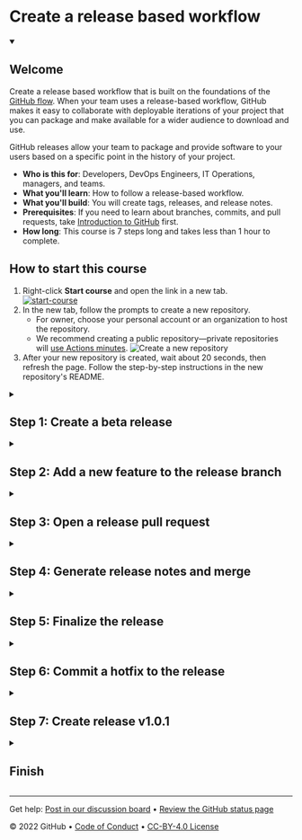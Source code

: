 
<!--
    The step and endstep markers will cause this 
    introduction content to be hidden once the 
    repository is created off the template
-->

# Create a release based workflow

<details id=0 open>
<summary><h2>Welcome</h2></summary>

Create a release based workflow that is built on the foundations of the [GitHub flow](https://guides.github.com/introduction/flow/). When your team uses a release-based workflow, GitHub makes it easy to collaborate with deployable iterations of your project that you can package and make available for a wider audience to download and use.

GitHub releases allow your team to package and provide software to your users based on a specific point in the history of your project.

- **Who is this for**: Developers, DevOps Engineers, IT Operations, managers, and teams.
- **What you'll learn**: How to follow a release-based workflow.
- **What you'll build**: You will create tags, releases, and release notes.
- **Prerequisites**: If you need to learn about branches, commits, and pull requests, take [Introduction to GitHub](https://github.com/skills/introduction-to-github) first.
- **How long**: This course is 7 steps long and takes less than 1 hour to complete.

## How to start this course

1. Right-click **Start course** and open the link in a new tab.
   <br />[![start-course](https://user-images.githubusercontent.com/1221423/218596841-0645fe1a-4aaf-4f51-9ab3-8aa2d3fdd487.svg)](https://github.com/skills/release-based-workflow/generate)
2. In the new tab, follow the prompts to create a new repository.
   - For owner, choose your personal account or an organization to host the repository.
   - We recommend creating a public repository—private repositories will [use Actions minutes](https://docs.github.com/en/billing/managing-billing-for-github-actions/about-billing-for-github-actions).
   ![Create a new repository](https://user-images.githubusercontent.com/1221423/218594143-e60462b6-9f2a-4fa3-80de-063ac5429aab.png)
3. After your new repository is created, wait about 20 seconds, then refresh the page. Follow the step-by-step instructions in the new repository's README.

</details>

<!--Step 1-->
<details id=1>
<summary><h2>Step 1: Create a beta release</h2></summary>

### The GitHub flow

The [GitHub flow](https://guides.github.com/introduction/flow/) is a lightweight, branch-based workflow for projects with regular deployments.

![github-flow](https://user-images.githubusercontent.com/6351798/48032310-63842400-e114-11e8-8db0-06dc0504dcb5.png)

Some projects may deploy more often, with continuous deployment. There might be a "release" every time there's a new commit on main.

But, some projects rely on a different structure for versions and releases.

### Versions

Versions are different iterations of updated software like operating systems, apps, or dependencies. Common examples are "Windows 8.1" to "Windows 10", or "macOS High Sierra" to "macOS Mojave".

Developers update code and then run tests on the project for bugs. During that time, the developers might set up certain securities to protect from new code or bugs. Then, the tested code is ready for production. Teams version the code and release it for installation by end users.

### :keyboard: Activity: Create a release for the current codebase
In this step, you will create a release for this repository on GitHub.

GitHub Releases point to a specific commit. Releases can include release notes in Markdown files, and attached binaries.

Before using a release based workflow for a larger release, let's create a tag and a release.

1. Open a new browser tab, and work on the steps in your second tab while you read the instructions in this tab.
1. Go to the **Releases** page for this repository.
    - You can click the **Code** tab at the top of your repository. Then, find the navigation bar below the repository description, and click **0 releases**.
1. Click **Create a new release**
1. In the field for _Tag version_, specify a number. In this case, use **v0.9**. Keep the _Target_ as **main**
1. Give the release a title, like "First beta release". If you'd like, you could also give the release a short description
1. Select the checkbox next to **Set as a pre-release**, since it is representing a beta version
1. Click **Publish release**

### :keyboard: Activity: Introduce a bug to be fixed later

To set the stage for later, let's also add a bug that we'll fix as part of the release workflow in later steps.  We've already created a `update-text-colors` branch for you so let's create and merge a pull request with this branch.

1. Open a **new pull request** with `base: release-v1.0` and `compare: update-text-colors`
1. Set the pull request title to `Updated game text style`. You can include a detailed pull request body, an example is below:
    ```
    ## Description:
    - Updated game text color to green
    ```
1. Click `Create pull request`
1. We'll merge this pull request now. Click `Merge pull request` and delete your branch.
1. Wait about 20 seconds then refresh this page for the next step.

</details>

<!--Step 2-->
<details id=2>
<summary><h2>Step 2: Add a new feature to the release branch</h2></summary>

### Release management

As you prepare for a future release, you'll need to organize more than the tasks and features. It's important to create a clear workflow for your team, and to make sure that the work remains organized.

There are several strategies for managing releases. Some teams might use long-lived branches, like `production`, `dev`, and `main`. Some teams use simple feature branches, releasing from the main branch.

No one strategy is better than another. We always recommend being intentional about branches and reducing long-lived branches whenever possible.

In this exercise, you'll use the `release-v1.0` branch to be your one long-lived branch per release version.

### Protected branches

Like the `main` branch, you can protect release branches. This means you can protect branches from force pushes or accidental deletion. This is already configured in this repository.

### Add a feature

Releases are usually made of many smaller changes. Let's pretend we don't know about the bug we added earlier and we'll focus on a few features to update our game before the version update.

- You should update the page background color to black.
- I'll help you change the text colors to green.

### :keyboard: Activity: Update `base.css`

> 1. Create a new branch off of the `main` branch and change the `body` CSS declaration in `base.css` to match what is below. This will set the page background to black
```
body {
    background-color: black;
}
```
1. Open a pull request with `release-v1.0` as the `base` branch, and your new branch as the `compare` branch
1. Fill in the pull request template to describe your changes
1. Click `Create pull request`

### Merge the new feature to the release branch
Even with releases, the GitHub flow is still an important strategy for working with your team. It's a good idea to use short-lived branches for quick feature additions and bug fixes.

Merge this feature pull request so that you can open the release pull request as early as possible.

### :keyboard: Activity: Merge the pull request

1. Click **Merge pull request**, and delete your branch.
1. Wait about 20 seconds then refresh this page for the next step.

</details>

<!--Step 3-->
<details id=3>
<summary><h2>Step 3: Open a release pull request</h2></summary>

### Release branches and `main`

You should open a pull request between your release branch and main as early as possible. It might be open for a long time, and that's okay.

In general, the pull request description can include:
- A [reference to an issue](https://docs.github.com/en/articles/basic-writing-and-formatting-syntax/#mentioning-people-and-teams) that the pull request addresses.
- A description of the changes proposed in the pull request.
- [@mentions](https://docs.github.com/en/articles/basic-writing-and-formatting-syntax/#mentioning-people-and-teams) of the person or team responsible for reviewing proposed changes.

To expedite the creation of this pull request, I've added a pull request template to the repository. When you create a pull request, default text will automatically be displayed. This should help you identify and fill out all the necessary information. If you don't want to use the template content, just remove the text from the pull request and repace it with your pull request message.

### :keyboard: Activity: Open a release pull request
Let's make a new pull request comparing the `release-v1.0` branch to the `main` branch.

1. Open a **new pull request** with `base: main` and `compare: release-v1.0`
1. Ensure the title of your pull request is **Release v1.0**
1. Include a detailed pull request body, an example is below
    ```
    ## Description: 
    - Changed page background color to black.
    - Changed game text color to green.
    ```
1. Click `Create pull request`
1. Wait about 20 seconds then refresh this page for the next step

</details>

<!--Step 4-->
<details id=4>
<summary><h2>Step 4: Generate release notes and merge</h2></summary>

### Automatically generated release notes
[Automatically generated release notes](https://docs.github.com/en/repositories/releasing-projects-on-github/automatically-generated-release-notes) provide an automated alternative to manually writing release notes for your GitHub releases. With automatically generated release notes, you can quickly generate an overview of the contents of a release. Automatically generated release notes include a list of merged pull requests, a list of contributors to the release, and a link to a full changelog. You can also customize your release notes once they are generated.

### :keyboard: Activity: Generate release notes

1. In a separate tab, go to the **Releases** page for this repository.
    - _Tip: To reach this page, click the **Code** tab at the top of your repository. Then, find the navigation bar below the repository description, and click the **Releases** heading link_
1. Click the **Draft a new release** button
1. In the field for _Tag version_, specify `v1.0.0`
1. To the right of the tag dropdown, click the _Target_ dropddown and select the `release-v1.0` branch
    - _Tip: This is temporary in order to generate release notes based on the changes in this branch_
1. To the top right of the description text box, click **Generate release notes**
1. Review the release notes in the text box and customize the content if desired
1. Set the _Target_ branch back to the `main`, as this is the branch you want to create your tag on once the release branch is merged
1. Click **Save draft**, as you will publish this release in the next step

You can now [merge](https://docs.github.com/en/get-started/quickstart/github-glossary#merge) your pull request!

### :keyboard: Activity: Merge into main

1. In a separate tab, go to the **Pull requests** page for this repository.
1. Open your **Release v1.0** pull request
1. Click **Merge pull request**.
1. Wait about 20 seconds then refresh this page for the next step.

</details>

<!--Step 5-->
<details id=5>
<summary><h2>Step 5: Finalize the release</h2></summary>

### Finalizing releases

It's important to be aware of the information what will be visible in that release. In the pre-release, the version and commit messages are visible.

![image](https://user-images.githubusercontent.com/13326548/47883578-bdba7780-ddea-11e8-84b8-563e12f02ca6.png)

### Semantic versioning

Semantic versioning is a formal convention for specifying compatibility. It uses a three-part version number: **major version**; **minor version**; and **patch**.  Version numbers convey meaning about the underlying code and what has been modified. For example, versioning could be handled as follows:

| Code status  | Stage  | Rule  | Example version  |
|---|---|---|---|
| First release  | New product  | Start with 1.0.0  | 1.0.0  |
| Backward compatible fix  | Patch release  | Increment the third digit  | 1.0.1  |
| Backward compatible new feature  | Minor release  | Increment the middle digit and reset the last digit to zero  | 1.1.0  |
| Breaking updates | Major release | Increment the first digit and reset the middle and last digits to zero | 2.0.0 |

Check out this article on [Semantic versioning](https://semver.org/) to learn more.

### Finalize the release

Now let's change our recently automated release from _draft_ to _latest release_.

### :keyboard: Activity: Finalize release

1. In a separate tab, go to the **Releases** page for this repository
    - To reach this page, click the **Code** tab at the top of your repository. Then, find the navigation bar below the repository description, and click the **Releases** heading link
1. Click the **Edit** button next to your draft release
1. Ensure the _Target_ branch is set to `main`
1. Click **Publish release**
1. Wait about 20 seconds then refresh this page for the next step

</details>

<!--Step 6-->
<details id=6>
<summary><h2>Step 6: Commit a hotfix to the release</h2></summary>

Notice that I didn't delete the branch? That's intentional.

Sometimes mistakes can happen with releases, and we'll want to be able to correct them on the same branch.

Now that your release is finalized, we have a confession to make. Somewhere in our recent update, I made a mistake and introduced a bug. Instead of changing the text colors to green, we changed the whole game background.

_Tip: Sometimes GitHub Pages takes a few minutes to update. Your page might not immediately show the recent updates you've made._

![image](https://user-images.githubusercontent.com/13326548/48045461-487dd800-e145-11e8-843c-b91a82213eb8.png)

"Hotfixes", or a quick fix to address a bug in software, are a normal part of development. Oftentimes you'll see application updates whose only description is "bug fixes".

When bugs come up after you release a version, you'll need to address them.  We've already created a `hotfix-v1.0.1` and `fix-game-background` branches for you to start.

We'll submit a hotfix by creating and merging the pull request.

### :keyboard: Activity: Create and merge the hotfix pull request

1. Open a pull request with `hotfix-v1.0.1` as the `base` branch, and `fix-game-background` as the `compare` branch
1. Fill in the pull request template to describe your changes. You can set the pull request title to `Hotfix for broken game style`. You can include a detailed pull request body, an example is below:
    ```
    ## Description:
    - Fixed bug, set game background back to black
    ```
1. Review the changes and click `Create pull request`
1. We want to merge this into our hotfix branch now so click **Merge pull request**

Now we want these changes merged into `main` as well so let's create and merge a pull request with our hotfix to `main`.
### :keyboard: Activity: Create the release pull request

1. Open a pull request with `main` as the `base` branch, and `hotfix-v1.0.1` as the `compare` branch
1. Fill in the pull request template to describe your changes, you can set the pull request title to `Hotfix v1.0.1` and you can include a detailed pull request body, an example is below
    ```
    ## Description:
    - Fixed bug introduced in last production release - set game background back to black
    ```
1. Review the changes and click `Create pull request`
1. Click **Merge pull request**
1. Wait about 20 seconds then refresh this page for the next step

</details>

<!--Step 7-->
<details id=7>
<summary><h2>Step 7: Create release v1.0.1</h2></summary>

### A final release

You updated the source code, but users can't readily access your most recent changes. Prepare a new release, and distribute that release to the necessary channels.

### Create release v1.0.1

With descriptive pull requests and auto generated release notes, you don't have to spend a lot of time working on your release draft. Follow the steps below to create your new release, generate the release notes, and publish.

### :keyboard: Activity: Complete release

1. In a separate tab, go to to the **Releases** page for this repository
    - _Tip: To reach this page, click the **Code** tab at the top of your repository. Then, find the navigation bar below the repository description, and click the **Releases** heading link_
1. Click the **Draft a new release** button
1. Set the _Target_ branch to `main`
    - _Tip: Practice your semantic version syntax. What should the tag and title for this release be?_
1. To the top right of the description text box, click **Generate release notes**
1. Review the release notes in the text box and customize the content if desired
1. Click **Publish release**
1. Wait about 20 seconds then refresh this page for the next step

</details>

<details id=x>
<summary><h2>Finish</h2></summary>

### Congratulations friend, you've completed this course!

Here's a recap of all the tasks you've accomplished in your repository:

- Create a beta release.
- Add a new feature to the release branche.
- Open a release pull request
- Automate release notes.
- Merge and finalize the release branch.
- Commit a hotfix to the release.
- Create release v1.0.1.

### What's next?

- [We'd love to hear what you thought of this course](TBD-feedback-link).
- [Take another GitHub Skills course](https://github.com/skills).
- [Read the GitHub Getting Started docs](https://docs.github.com/en/get-started).
- To find projects to contribute to, check out [GitHub Explore](https://github.com/explore).

</details>

---

Get help: [Post in our discussion board](https://github.com/skills/.github/discussions) • [Review the GitHub status page](https://www.githubstatus.com/)

© 2022 GitHub • [Code of Conduct](https://www.contributor-covenant.org/version/2/1/code_of_conduct/code_of_conduct.md) • [CC-BY-4.0 License](https://creativecommons.org/licenses/by/4.0/legalcode)

